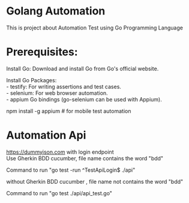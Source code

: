 # Golang Automation

This is project about Automation Test using Go Programming Language

# Prerequisites:

Install Go: Download and install Go from Go's official website.<br />

Install Go Packages:<br />
    - testify: For writing assertions and test cases.<br />
    - selenium: For web browser automation.<br />
    - appium Go bindings (go-selenium can be used with Appium).<br />

npm install -g appium # for mobile test automation <br />

# Automation Api 

https://dummyjson.com with login endpoint <br />
Use Gherkin BDD cucumber, file name contains the word "bdd"

Command to run  "go test -run ^TestApiLogin$ ./api"

without Gherkin BDD cucumber , file name not contains the word "bdd"

Command to run "go test ./api/api_test.go"
